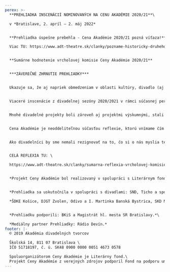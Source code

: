 ```yaml
---
perex: >-
  **PREHLIADKA INSCENÁCIÍ NOMINOVANÝCH NA CENU AKADÉMIE 2020/21**\

  v *Bratislave, 2. apríl – 2. máj 2022* 


  **Prehliadka úspešne prebehla - Cena Akadémie 2020/21 pozná víťaza!**\

  Viac TU: https://www.adt-theatre.sk/clanky/pozname-historicky-druheho-drzitela-ceny-akademie/


  **Sumárne hodnotenie vrcholovej komisie Ceny Akadémie 2020/21**


  ***ZÁVEREČNÉ ZHRNUTIE PREHLIADKY***


  Ukazuje sa, že aj napriek obmedzeniam v oblasti kultúry, divadlo (aj kultúra) naďalej žije a tvorí. Ale covidové roky ho poznamenali a bude potrebovať nejaký čas, aby sa vrátilo do pôvodnej kondície. Napriek tomu vznikla séria pozoruhodných a veľmi rôznorodých divadelných inscenácií. Pestrosť a rôznorodosť divadelných poetík a použitých výrazových prostriedkov je nesporne pozitívna skutočnosť, ale pre komisiu v rámci vzájomného porovnávania a hodnotenia to bola veľká výzva. Zaujímavé je, že medzi dielami, ktoré sa dostali do finále (čo už samo osebe je určitým ocenením) výrazne prevažujú autorské projekty nad interpretačným divadlom (divadelná hra ako východisko inscenácie sa objavila v tzv. klasickom zmysle slova iba v dvoch prípadoch: *Hriech/Její pastorkyňa* a *Druhá smrť Jany z Arcu*, čiastočne ešte v inscenácii *Borodáč alebo Tri sestry*). Polovicu z desiatich inscenácií, ktoré postúpili do záverečného kola súťaže, tvorili produkcie tzv. nezávislých, resp. nezriaďovaných divadiel. Ich tvorivý potenciál (napriek ekonomickej zložitosti ich existencie) jednoznačne rastie. Čo sa týka tematického zamerania javiskových výpovedí: takmer všetky inscenácie viedli dialóg s minulosťou.


  Viaceré inscenácie z divadelnej sezóny 2020/2021 v rámci súčasnej perspektívy (žiaľ, žijeme v tieni vojny) vyznievali priam vizionársky. Zrejme naše kolektívne nevedomie vyhodnotilo vojnovú a totalitnú hrozbu skôr, než prepukla v svojej najagresívnejšej podobe a upozornilo na ňu prostredníctvom analógie. Dnes inscenácie ako *Swing Heil!*, *Dukla, údolie smrti*, *Milada* či *Svetlonos* a *Druhá smrť Jany z Arcu* vyznievajú veľmi súčasne a bolestne.


  Mnohé divadelné projekty boli zároveň aj projektmi výskumnými, stali sa príkladom výskumu v umení: najviac *Borodáč alebo Tri sestry*, ale tiež *D1 (pracovný názov)*, *Swing Heil!*, *Milada*, *Dukla, údolie smrti*, *Čepiec* a v istom zmysle aj *Svetlonos*.


  Cena Akadémie je neoddeliteľnou súčasťou reflexie, ktorú vnímame čím ďalej tým viac ako potrebný, aj keď dnes do istej miery opomínaný proces. V záplave informácií a správ ako by začínalo byť tak trochu jedno, čo kto povie – a o divadle dvojnásobne – veď koho to zaujíma? Tomuto relativizmu však je potrebné čeliť.


  Ako divadelníci by sme nemali rezignovať na to, čo si o nás myslia teatrológovia, kritici a kolegovia. Snaha menovať odborné komisie a posudzovateľov, ktorí následne poctivo zhliadnu a vyhodnotia to najzaujímavejšie z celého Slovenska, je veľmi ambiciózna, no aj nevyhnutná. Ide o časovo, ľudsky a finančne náročnú vec, no zároveň o záslužný pokus – sme presvedčení, že tieto snahy okrem iného pomáhajú kultúrnej výmene a budovaniu kontextu.


  CELÁ REFLEXIA TU: \

  https://www.adt-theatre.sk/clanky/sumarna-reflexia-vrcholovej-komisie/


  *Projekt Ceny Akadémie bol realizovaný v spolupráci s Literárnym fondom a podporený fondom LITA.*


  *Prehliadka sa uskutočnila v spolupráci s divadlami: SND, Ticho a spol., A4, Lab VŠMU*\

  *ŠDKE Košice, DJGT Zvolen, Odivo a I. Martinka Banská Bystrica, SKD Martin, Divadlo Pôtoň, Nové divadlo Nitra, Dezorzovo lútkové divadlo, KADU a Činohra SND*


  *Prehliadku podporili: BKiS a Magistrát hl. mesta SR Bratislavy.*\

  *Mediálny partner Prehliadky: Rádio Devín.*
footer: |-
  © 2019 Akadémia divadelných tvorcov

  Školská 14, 811 07 Bratislava \
  IČO 51718197, č. ú. SK48 0900 0000 0051 4673 0578

  Spoluorganizátorom Ceny Akadémie je Literárny fond.\
  Projekt Ceny Akadémie z verejných zdrojov podporil Fond na podporu umenia.
---
```

